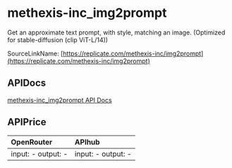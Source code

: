 # methexis-inc_img2prompt

Get an approximate text prompt, with style, matching an image. (Optimized for stable-diffusion (clip ViT-L/14))

SourceLinkName: [https://replicate.com/methexis-inc/img2prompt](https://replicate.com/methexis-inc/img2prompt)

## APIDocs

[methexis-inc_img2prompt API Docs](../apis/methexis-inc_img2prompt.md)

## APIPrice

| OpenRouter | APIhub |
|:---|:---|
| input: - output: - | input: - output: - |
